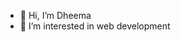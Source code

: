 - 👋 Hi, I’m Dheema
- 👀 I’m interested in web development

<!---
dhymaaaa/dhymaaaa is a ✨ special ✨ repository because its `README.md` (this file) appears on your GitHub profile.
You can click the Preview link to take a look at your changes.
--->
